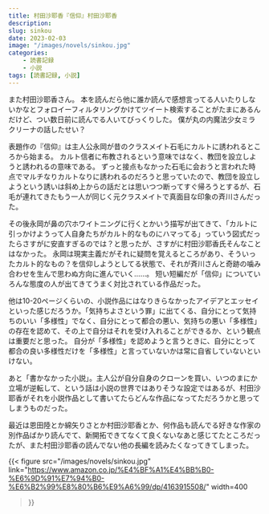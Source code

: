 ```yaml
---
title: 村田沙耶香『信仰』村田沙耶香
description: 
slug: sinkou
date: 2023-02-03
image: "/images/novels/sinkou.jpg"
categories:
    - 読書記録
    - 小説
tags: [読書記録, 小説]
---
```


また村田沙耶香さん。
本を読んだら他に誰か読んで感想言ってる人いたりしないかなとフォロイーフィルタリングかけてツイート検索することがたまにあるんだけど、つい数日前に読んでる人いてびっくりした。
僕が丸の内魔法少女ミラクリーナの話したせい？

表題作の『信仰』は主人公永岡が昔のクラスメイト石毛にカルトに誘われるところから始まる。
カルト信者に布教されるという意味ではなく、教団を設立しようと誘われるの意味である。
ずっと接点もなかった石毛に会おうと言われた時点でマルチなりカルトなりに誘われるのだろうと思っていたので、教団を設立しようという誘いは斜め上からの話だとは思いつつ断ってすぐ帰ろうとするが、石毛が連れてきたもう一人が同じく元クラスメイトで真面目な印象の斉川さんだった。

その後永岡が鼻の穴ホワイトニングに行くとかいう描写が出てきて、「カルトに引っかけようって人自身たちがカルト的なものにハマってる」っていう図式だったらさすがに安直すぎるのでは？と思ったが、さすがに村田沙耶香氏そんなことはなかった。
永岡は現実主義だがそれに疑問を覚えるところがあり、そういったカルト的なもの？を信仰しようとしてる状態で、それが斉川さんと奇跡の噛み合わせを生んで思わぬ方向に進んでいく……。
短い短編だが「信仰」についていろんな態度の人が出てきてうまく対比されている作品だった。

他は10-20ページくらいの、小説作品にはなりきらなかったアイデアとエッセイといった感じだろうか。「気持ちよさという罪」に出てくる、自分にとって気持ちのいい「多様性」でなく、自分にとって都合の悪い、気持ちの悪い「多様性」の存在を認めて、その上で自分はそれを受け入れることができるか、という観点は重要だと思った。
自分が「多様性」を認めようと言うときに、自分にとって都合の良い多様性だけを「多様性」と言っていないかは常に自省していないといけない。

あと「書かなかった小説」。主人公が自分自身のクローンを買い、いつのまにか立場が逆転して、という話は小説の世界ではありそうな設定ではあるが、村田沙耶香がそれを小説作品として書いてたらどんな作品になってただろうかと思ってしまうものだった。

最近は恩田陸とか綿矢りさとか村田沙耶香とか、何作品も読んでる好きな作家の別作品ばかり読んでて、新開拓できてなくて良くないなあと感じてたところだったが、また村田沙耶香の読んでない他の長編を読みたくなってきてしまった。


{{< figure
    src="/images/novels/sinkou.jpg"
    link="https://www.amazon.co.jp/%E4%BF%A1%E4%BB%B0-%E6%9D%91%E7%94%B0-%E6%B2%99%E8%80%B6%E9%A6%99/dp/4163915508/"
    width=400
>}}
